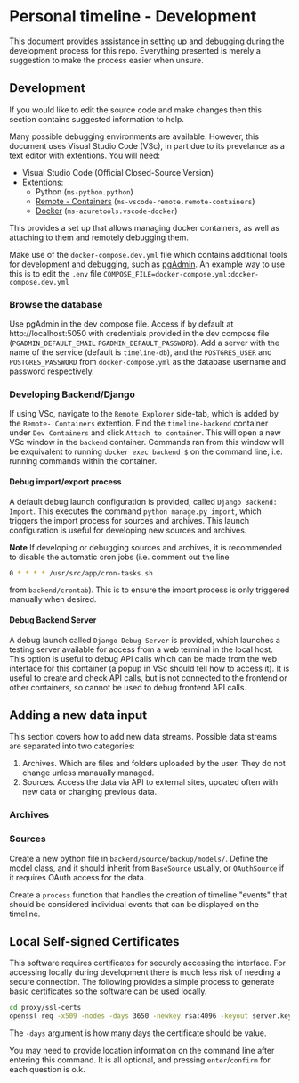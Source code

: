 # Personal timeline - Development

This document provides assistance in setting up and debugging during the development process for this repo. Everything presented is merely a suggestion to make the process easier when unsure.

## Development

If you would like to edit the source code and make changes then this section contains suggested information to help. 

Many possible debugging environments are available. However, this document uses Visual Studio Code (VSc), in part due to its prevelance as a text editor with extentions. You will need:

 * Visual Studio Code (Official Closed-Source Version)
 * Extentions:
   * Python  (`ms-python.python`)
   * [Remote - Containers](https://marketplace.visualstudio.com/items?itemName=ms-vscode-remote.remote-containers) (`ms-vscode-remote.remote-containers`)
   * [Docker](https://marketplace.visualstudio.com/items?itemName=ms-azuretools.vscode-docker) (`ms-azuretools.vscode-docker`)

This provides a set up that allows managing docker containers, as well as attaching to them and remotely debugging them.

Make use of the `docker-compose.dev.yml` file which contains additional tools for development and debugging, such as [pgAdmin](https://www.pgadmin.org/). An example way to use this is to edit the `.env` file `COMPOSE_FILE=docker-compose.yml:docker-compose.dev.yml`

### Browse the database

Use pgAdmin in the dev compose file. Access if by default at http://localhost:5050 with credentials provided in the dev compose file (`PGADMIN_DEFAULT_EMAIL` `PGADMIN_DEFAULT_PASSWORD`). Add a server with the name of the service (default is `timeline-db`), and the `POSTGRES_USER` and `POSTGRES_PASSWORD` from `docker-compose.yml` as the database username and password respectively.

### Developing Backend/Django 

If using VSc, navigate to the `Remote Explorer` side-tab, which is added by the `Remote- Containers` extention. Find the `timeline-backend` container under `Dev Containers` and click `Attach to container`. This will open a new VSc window in the `backend` container. Commands ran from this window will be exquivalent to running `docker exec backend $` on the command line, i.e. running commands within the container. 

#### Debug import/export process

A default debug launch configuration is provided, called `Django Backend: Import`. This executes the command `python manage.py import`, which triggers the import process for sources and archives. This launch configuration is useful for developing new sources and archives.

**Note** If developing or debugging sources and archives, it is recommended to disable the automatic cron jobs (i.e. comment out the line 

``` bash 
0 * * * * /usr/src/app/cron-tasks.sh
```

from `backend/crontab`). This is to ensure the import process is only triggered manually when desired.

#### Debug Backend Server

A debug launch called `Django Debug Server` is provided, which launches a testing server available for access from a web terminal in the local host. This option is useful to debug API calls which can be made from the web interface for this container (a popup in VSc should tell how to access it). It is useful to create and check API calls, but is not connected to the frontend or other containers, so cannot be used to debug frontend API calls.

## Adding a new data input

This section covers how to add new data streams. Possible data streams are separated into two categories:
 1. Archives. Which are files and folders uploaded by the user. They do not change unless manaually managed. 
 2. Sources. Access the data via API to external sites, updated often with new data or changing previous data.

### Archives

### Sources

Create a new python file in `backend/source/backup/models/`. Define the model class, and it should inherit from `BaseSource` usually, or `OAuthSource` if it requires OAuth access for the data.

Create a `process` function that handles the creation of timeline "events" that should be considered individual events that can be displayed on the timeline.

## Local Self-signed Certificates

This software requires certificates for securely accessing the interface. For accessing locally during development there is much less risk of needing a secure connection. The following provides a simple process to generate basic certificates so the software can be used locally.

``` bash
cd proxy/ssl-certs
openssl req -x509 -nodes -days 3650 -newkey rsa:4096 -keyout server.key -out cert-chain.crt
```

The `-days` argument is how many days the certificate should be value.

You may need to provide location information on the command line after entering this command. It is all optional, and pressing `enter`/`confirm` for each question is o.k.